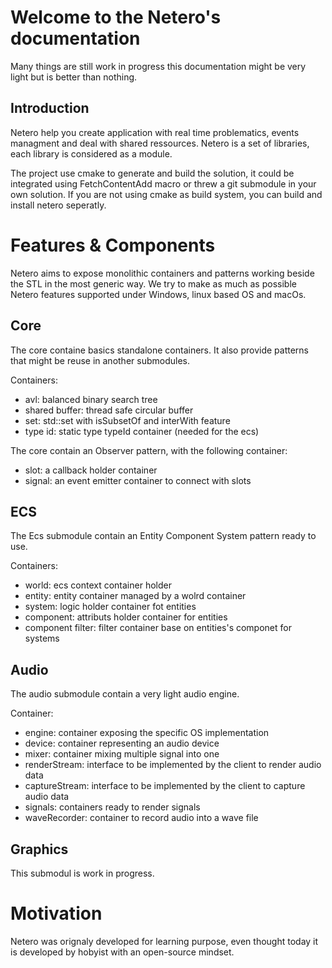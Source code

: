 
# Welcome to the Netero's documentation

Many things are still work in progress this documentation might be very light but is better than nothing.

## Introduction

Netero help you create application with real time problematics,
events managment and deal with shared ressources.
Netero is a set of libraries, each library is considered as a module.

The project use cmake to generate and build the solution, it could be integrated
using FetchContentAdd macro or threw a git submodule in your own solution. If you
are not using cmake as build system, you can build and install netero seperatly.

# Features & Components 

Netero aims to expose monolithic containers and patterns working beside the STL
in the most generic way. We try to make as much as possible Netero features supported
under Windows, linux based OS and macOs.

## Core

The core containe basics standalone containers. It also provide patterns that might
be reuse in another submodules.

Containers:
 * avl: balanced binary search tree
 * shared buffer: thread safe circular buffer
 * set: std::set with isSubsetOf and interWith feature
 * type id: static type typeId container (needed for the ecs)

The core contain an Observer pattern, with the following container:
 * slot: a callback holder container
 * signal: an event emitter container to connect with slots

## ECS

The Ecs submodule contain an Entity Component System pattern ready to use.

Containers:
 * world: ecs context container holder
 * entity: entity container managed by a wolrd container
 * system: logic holder container fot entities
 * component: attributs holder container for entities
 * component filter: filter container base on entities's componet for systems

## Audio

The audio submodule contain a very light audio engine.

Container:
 * engine: container exposing the specific OS implementation
 * device: container representing an audio device
 * mixer: container mixing multiple signal into one
 * renderStream: interface to be implemented by the client to render audio data
 * captureStream: interface to be implemented by the client to capture audio data
 * signals: containers ready to render signals
 * waveRecorder: container to record audio into a wave file

## Graphics

This submodul is work in progress.

# Motivation

Netero was orignaly developed for learning purpose, even thought today it is developed by
hobyist with an open-source mindset.

